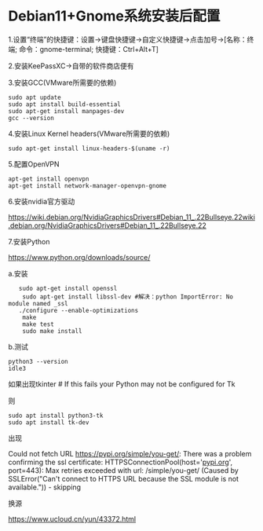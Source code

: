# Debian11+Gnome系统安装后配置

1.设置“终端”的快捷键：设置->键盘快捷键->自定义快捷键->点击加号->[名称：终端; 命令：gnome-terminal; 快捷键：Ctrl+Alt+T]

2.安装KeePassXC->自带的软件商店便有

3.安装GCC(VMware所需要的依赖)

```
sudo apt update
sudo apt install build-essential
sudo apt-get install manpages-dev
gcc --version
```

4.安装Linux Kernel headers(VMware所需要的依赖)

```
sudo apt-get install linux-headers-$(uname -r)
```

5.配置OpenVPN

```
apt-get install openvpn
apt-get install network-manager-openvpn-gnome
```

6.安装nvidia官方驱动 

https://wiki.debian.org/NvidiaGraphicsDrivers#Debian_11_.22Bullseye.22wiki.debian.org/NvidiaGraphicsDrivers#Debian_11_.22Bullseye.22

7.安装Python

https://www.python.org/downloads/source/

a.安装

```
   sudo apt-get install openssl
    sudo apt-get install libssl-dev #解决：python ImportError: No module named _ssl
   ./configure --enable-optimizations
    make
    make test
    sudo make install
```

b.测试

```
python3 --version
idle3
```

如果出现tkinter # If this fails your Python may not be configured for Tk

则

```
sudo apt install python3-tk
sudo apt install tk-dev
```

出现 

Could not fetch URL https://pypi.org/simple/you-get/: There was a problem confirming the ssl certificate: HTTPSConnectionPool(host='[pypi.org](http://pypi.org/)', port=443): Max retries exceeded with url: /simple/you-get/ (Caused by SSLError("Can't connect to HTTPS URL because the SSL module is not available.")) - skipping

换源

https://www.ucloud.cn/yun/43372.html